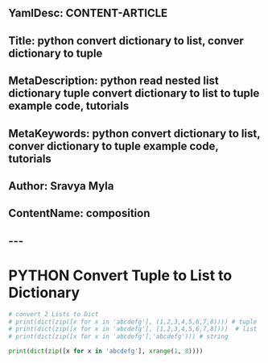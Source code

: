 ## YamlDesc: CONTENT-ARTICLE
## Title: python convert dictionary to list, conver dictionary to tuple
## MetaDescription: python read nested list dictionary tuple convert dictionary to list to tuple example code, tutorials
## MetaKeywords: python convert dictionary to list, conver dictionary to tuple example code, tutorials
## Author: Sravya Myla
## ContentName: composition
## ---

# PYTHON Convert Tuple to List to Dictionary

```python
# convert 2 Lists to Dict
# print(dict(zip([x for x in 'abcdefg'], (1,2,3,4,5,6,7,8)))) # tuple
# print(dict(zip([x for x in 'abcdefg'], [1,2,3,4,5,6,7,8])))  # list
# print(dict(zip([x for x in 'abcdefg'],'abcdefg'))) # string

print(dict(zip([x for x in 'abcdefg'], xrange(1, 8))))
```